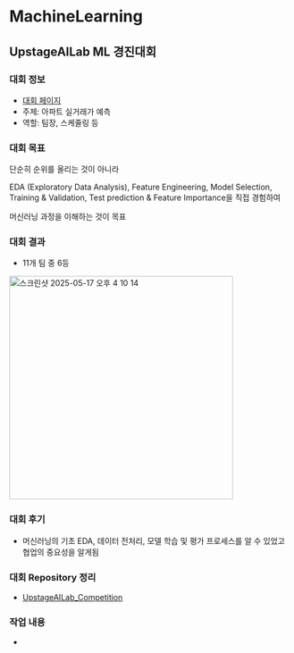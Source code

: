 # MachineLearning

## UpstageAILab ML 경진대회

### 대회 정보

 - [대회 페이지](https://stages.ai/en/competitions/355/overview/description)
 - 주제: 아파트 실거래가 예측
 - 역할: 팀장, 스케줄링 등

### 대회 목표
단순히 순위를 올리는 것이 아니라

EDA (Exploratory Data Analysis), Feature Engineering, Model Selection, Training & Validation, Test prediction & Feature Importance을 직접 경험하여

머신러닝 과정을 이해하는 것이 목표

### 대회 결과
 - 11개 팀 중 6등
<img width="400" alt="스크린샷 2025-05-17 오후 4 10 14" src="https://github.com/user-attachments/assets/6c9db318-76b9-4ceb-a202-039cfcb0df96" />


### 대회 후기
 - 머신러닝의 기초 EDA, 데이터 전처리, 모델 학습 및 평가 프로세스를 알 수 있었고 협업의 중요성을 알게됨

### 대회 Repository 정리
 - [UpstageAILab_Competition](./UpstageAILab_Competition)

### 작업 내용
 - 

